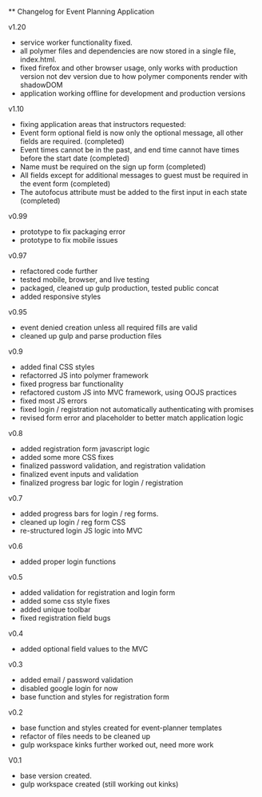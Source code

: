 ** Changelog for Event Planning Application

v1.20
- service worker functionality fixed.
- all polymer files and dependencies are now stored in a single file, index.html.
- fixed firefox and other browser usage, only works with production version not dev version due to how polymer components render with shadowDOM
- application working offline for development and production versions

v1.10
- fixing application areas that instructors requested:
- Event form optional field is now only the optional message, all other fields are required. (completed)
- Event times cannot be in the past, and end time cannot have times before the start date (completed)
- Name must be required on the sign up form (completed)
- All fields except for additional messages to guest must be required in the event form (completed)
- The autofocus attribute must be added to the first input in each state (completed)

v0.99
- prototype to fix packaging error
- prototype to fix mobile issues

v0.97
- refactored code further
- tested mobile, browser, and live testing
- packaged, cleaned up gulp production, tested public concat
- added responsive styles

v0.95
- event denied creation unless all required fills are valid
- cleaned up gulp and parse production files

v0.9
- added final CSS styles
- refactorred JS into polymer framework
- fixed progress bar functionality
- refactored custom JS into MVC framework, using OOJS practices
- fixed most JS errors
- fixed login / registration not automatically authenticating with promises
- revised form error and placeholder to better match application logic

v0.8
- added registration form javascript logic
- added some more CSS fixes
- finalized password validation, and registration validation
- finalized event inputs and validation
- finalized progress bar logic for login / registration

v0.7
- added progress bars for login / reg forms.
- cleaned up login / reg form CSS
- re-structured login JS logic into MVC

v0.6
- added proper login functions

v0.5
- added validation for registration and login form
- added some css style fixes
- added unique toolbar
- fixed registration field bugs

v0.4
- added optional field values to the MVC

v0.3
- added email / password validation
- disabled google login for now
- base function and styles for registration form

v0.2
- base function and styles created for event-planner templates
- refactor of files needs to be cleaned up
- gulp workspace kinks further worked out, need more work 

V0.1
- base version created.
- gulp workspace created (still working out kinks)
